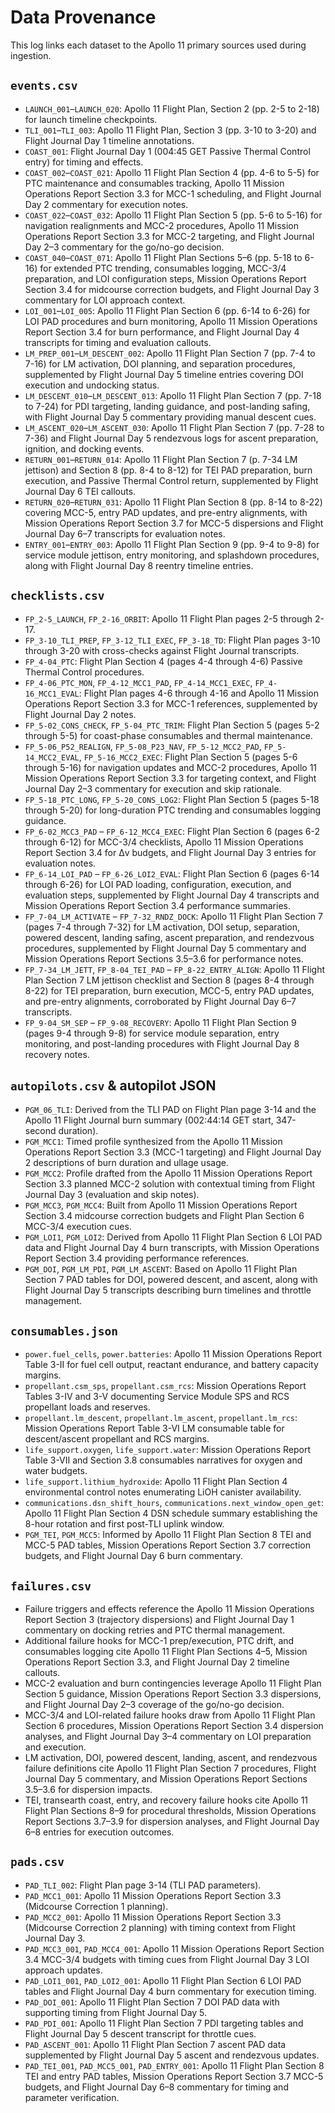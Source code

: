 # Data Provenance

This log links each dataset to the Apollo 11 primary sources used during ingestion.

## `events.csv`
- `LAUNCH_001`–`LAUNCH_020`: Apollo 11 Flight Plan, Section 2 (pp. 2-5 to 2-18) for launch timeline checkpoints.
- `TLI_001`–`TLI_003`: Apollo 11 Flight Plan, Section 3 (pp. 3-10 to 3-20) and Flight Journal Day 1 timeline annotations.
- `COAST_001`: Flight Journal Day 1 (004:45 GET Passive Thermal Control entry) for timing and effects.
- `COAST_002`–`COAST_021`: Apollo 11 Flight Plan Section 4 (pp. 4-6 to 5-5) for PTC maintenance and consumables tracking, Apollo 11 Mission Operations Report Section 3.3 for MCC-1 scheduling, and Flight Journal Day 2 commentary for execution notes.
- `COAST_022`–`COAST_032`: Apollo 11 Flight Plan Section 5 (pp. 5-6 to 5-16) for navigation realignments and MCC-2 procedures, Apollo 11 Mission Operations Report Section 3.3 for MCC-2 targeting, and Flight Journal Day 2–3 commentary for the go/no-go decision.
- `COAST_040`–`COAST_071`: Apollo 11 Flight Plan Sections 5–6 (pp. 5-18 to 6-16) for extended PTC trending, consumables logging, MCC-3/4 preparation, and LOI configuration steps, Mission Operations Report Section 3.4 for midcourse correction budgets, and Flight Journal Day 3 commentary for LOI approach context.
- `LOI_001`–`LOI_005`: Apollo 11 Flight Plan Section 6 (pp. 6-14 to 6-26) for LOI PAD procedures and burn monitoring, Apollo 11 Mission Operations Report Section 3.4 for burn performance, and Flight Journal Day 4 transcripts for timing and evaluation callouts.
- `LM_PREP_001`–`LM_DESCENT_002`: Apollo 11 Flight Plan Section 7 (pp. 7-4 to 7-16) for LM activation, DOI planning, and separation procedures, supplemented by Flight Journal Day 5 timeline entries covering DOI execution and undocking status.
- `LM_DESCENT_010`–`LM_DESCENT_013`: Apollo 11 Flight Plan Section 7 (pp. 7-18 to 7-24) for PDI targeting, landing guidance, and post-landing safing, with Flight Journal Day 5 commentary providing manual descent cues.
- `LM_ASCENT_020`–`LM_ASCENT_030`: Apollo 11 Flight Plan Section 7 (pp. 7-28 to 7-36) and Flight Journal Day 5 rendezvous logs for ascent preparation, ignition, and docking events.
- `RETURN_001`–`RETURN_014`: Apollo 11 Flight Plan Section 7 (p. 7-34 LM jettison) and Section 8 (pp. 8-4 to 8-12) for TEI PAD preparation, burn execution, and Passive Thermal Control return, supplemented by Flight Journal Day 6 TEI callouts.
- `RETURN_020`–`RETURN_031`: Apollo 11 Flight Plan Section 8 (pp. 8-14 to 8-22) covering MCC-5, entry PAD updates, and pre-entry alignments, with Mission Operations Report Section 3.7 for MCC-5 dispersions and Flight Journal Day 6–7 transcripts for evaluation notes.
- `ENTRY_001`–`ENTRY_003`: Apollo 11 Flight Plan Section 9 (pp. 9-4 to 9-8) for service module jettison, entry monitoring, and splashdown procedures, along with Flight Journal Day 8 reentry timeline entries.

## `checklists.csv`
- `FP_2-5_LAUNCH`, `FP_2-16_ORBIT`: Apollo 11 Flight Plan pages 2-5 through 2-17.
- `FP_3-10_TLI_PREP`, `FP_3-12_TLI_EXEC`, `FP_3-18_TD`: Flight Plan pages 3-10 through 3-20 with cross-checks against Flight Journal transcripts.
- `FP_4-04_PTC`: Flight Plan Section 4 (pages 4-4 through 4-6) Passive Thermal Control procedures.
- `FP_4-06_PTC_MON`, `FP_4-12_MCC1_PAD`, `FP_4-14_MCC1_EXEC`, `FP_4-16_MCC1_EVAL`: Flight Plan pages 4-6 through 4-16 and Apollo 11 Mission Operations Report Section 3.3 for MCC-1 references, supplemented by Flight Journal Day 2 notes.
- `FP_5-02_CONS_CHECK`, `FP_5-04_PTC_TRIM`: Flight Plan Section 5 (pages 5-2 through 5-5) for coast-phase consumables and thermal maintenance.
- `FP_5-06_P52_REALIGN`, `FP_5-08_P23_NAV`, `FP_5-12_MCC2_PAD`, `FP_5-14_MCC2_EVAL`, `FP_5-16_MCC2_EXEC`: Flight Plan Section 5 (pages 5-6 through 5-16) for navigation updates and MCC-2 procedures, Apollo 11 Mission Operations Report Section 3.3 for targeting context, and Flight Journal Day 2–3 commentary for execution and skip rationale.
- `FP_5-18_PTC_LONG`, `FP_5-20_CONS_LOG2`: Flight Plan Section 5 (pages 5-18 through 5-20) for long-duration PTC trending and consumables logging guidance.
- `FP_6-02_MCC3_PAD` – `FP_6-12_MCC4_EXEC`: Flight Plan Section 6 (pages 6-2 through 6-12) for MCC-3/4 checklists, Apollo 11 Mission Operations Report Section 3.4 for Δv budgets, and Flight Journal Day 3 entries for evaluation notes.
- `FP_6-14_LOI_PAD` – `FP_6-26_LOI2_EVAL`: Flight Plan Section 6 (pages 6-14 through 6-26) for LOI PAD loading, configuration, execution, and evaluation steps, supplemented by Flight Journal Day 4 transcripts and Mission Operations Report Section 3.4 performance summaries.
- `FP_7-04_LM_ACTIVATE` – `FP_7-32_RNDZ_DOCK`: Apollo 11 Flight Plan Section 7 (pages 7-4 through 7-32) for LM activation, DOI setup, separation, powered descent, landing safing, ascent preparation, and rendezvous procedures, supplemented by Flight Journal Day 5 commentary and Mission Operations Report Sections 3.5–3.6 for performance notes.
- `FP_7-34_LM_JETT`, `FP_8-04_TEI_PAD` – `FP_8-22_ENTRY_ALIGN`: Apollo 11 Flight Plan Section 7 LM jettison checklist and Section 8 (pages 8-4 through 8-22) for TEI preparation, burn execution, MCC-5, entry PAD updates, and pre-entry alignments, corroborated by Flight Journal Day 6–7 transcripts.
- `FP_9-04_SM_SEP` – `FP_9-08_RECOVERY`: Apollo 11 Flight Plan Section 9 (pages 9-4 through 9-8) for service module separation, entry monitoring, and post-landing procedures with Flight Journal Day 8 recovery notes.

## `autopilots.csv` & autopilot JSON
- `PGM_06_TLI`: Derived from the TLI PAD on Flight Plan page 3-14 and the Apollo 11 Flight Journal burn summary (002:44:14 GET start, 347-second duration).
- `PGM_MCC1`: Timed profile synthesized from the Apollo 11 Mission Operations Report Section 3.3 (MCC-1 targeting) and Flight Journal Day 2 descriptions of burn duration and ullage usage.
- `PGM_MCC2`: Profile drafted from the Apollo 11 Mission Operations Report Section 3.3 planned MCC-2 solution with contextual timing from Flight Journal Day 3 (evaluation and skip notes).
- `PGM_MCC3`, `PGM_MCC4`: Built from Apollo 11 Mission Operations Report Section 3.4 midcourse correction budgets and Flight Plan Section 6 MCC-3/4 execution cues.
- `PGM_LOI1`, `PGM_LOI2`: Derived from Apollo 11 Flight Plan Section 6 LOI PAD data and Flight Journal Day 4 burn transcripts, with Mission Operations Report Section 3.4 providing performance references.
- `PGM_DOI`, `PGM_LM_PDI`, `PGM_LM_ASCENT`: Based on Apollo 11 Flight Plan Section 7 PAD tables for DOI, powered descent, and ascent, along with Flight Journal Day 5 transcripts describing burn timelines and throttle management.

## `consumables.json`
- `power.fuel_cells`, `power.batteries`: Apollo 11 Mission Operations Report Table 3-II for fuel cell output, reactant endurance, and battery capacity margins.
- `propellant.csm_sps`, `propellant.csm_rcs`: Mission Operations Report Tables 3-IV and 3-V documenting Service Module SPS and RCS propellant loads and reserves.
- `propellant.lm_descent`, `propellant.lm_ascent`, `propellant.lm_rcs`: Mission Operations Report Table 3-VI LM consumable table for descent/ascent propellant and RCS margins.
- `life_support.oxygen`, `life_support.water`: Mission Operations Report Table 3-VII and Section 3.8 consumables narratives for oxygen and water budgets.
- `life_support.lithium_hydroxide`: Apollo 11 Flight Plan Section 4 environmental control notes enumerating LiOH canister availability.
- `communications.dsn_shift_hours`, `communications.next_window_open_get`: Apollo 11 Flight Plan Section 4 DSN schedule summary establishing the 8-hour rotation and first post-TLI uplink window.
- `PGM_TEI`, `PGM_MCC5`: Informed by Apollo 11 Flight Plan Section 8 TEI and MCC-5 PAD tables, Mission Operations Report Section 3.7 correction budgets, and Flight Journal Day 6 burn commentary.

## `failures.csv`
- Failure triggers and effects reference the Apollo 11 Mission Operations Report Section 3 (trajectory dispersions) and Flight Journal Day 1 commentary on docking retries and PTC thermal management.
- Additional failure hooks for MCC-1 prep/execution, PTC drift, and consumables logging cite Apollo 11 Flight Plan Sections 4–5, Mission Operations Report Section 3.3, and Flight Journal Day 2 timeline callouts.
- MCC-2 evaluation and burn contingencies leverage Apollo 11 Flight Plan Section 5 guidance, Mission Operations Report Section 3.3 dispersions, and Flight Journal Day 2–3 coverage of the go/no-go decision.
- MCC-3/4 and LOI-related failure hooks draw from Apollo 11 Flight Plan Section 6 procedures, Mission Operations Report Section 3.4 dispersion analyses, and Flight Journal Day 3–4 commentary on LOI preparation and execution.
- LM activation, DOI, powered descent, landing, ascent, and rendezvous failure definitions cite Apollo 11 Flight Plan Section 7 procedures, Flight Journal Day 5 commentary, and Mission Operations Report Sections 3.5–3.6 for dispersion impacts.
- TEI, transearth coast, entry, and recovery failure hooks cite Apollo 11 Flight Plan Sections 8–9 for procedural thresholds, Mission Operations Report Sections 3.7–3.9 for dispersion analyses, and Flight Journal Day 6–8 entries for execution outcomes.

## `pads.csv`
- `PAD_TLI_002`: Flight Plan page 3-14 (TLI PAD parameters).
- `PAD_MCC1_001`: Apollo 11 Mission Operations Report Section 3.3 (Midcourse Correction 1 planning).
- `PAD_MCC2_001`: Apollo 11 Mission Operations Report Section 3.3 (Midcourse Correction 2 planning) with timing context from Flight Journal Day 3.
- `PAD_MCC3_001`, `PAD_MCC4_001`: Apollo 11 Mission Operations Report Section 3.4 MCC-3/4 budgets with timing cues from Flight Journal Day 3 LOI approach updates.
- `PAD_LOI1_001`, `PAD_LOI2_001`: Apollo 11 Flight Plan Section 6 LOI PAD tables and Flight Journal Day 4 burn commentary for execution timing.
- `PAD_DOI_001`: Apollo 11 Flight Plan Section 7 DOI PAD data with supporting timing from Flight Journal Day 5.
- `PAD_PDI_001`: Apollo 11 Flight Plan Section 7 PDI targeting tables and Flight Journal Day 5 descent transcript for throttle cues.
- `PAD_ASCENT_001`: Apollo 11 Flight Plan Section 7 ascent PAD data supplemented by Flight Journal Day 5 ascent and rendezvous updates.
- `PAD_TEI_001`, `PAD_MCC5_001`, `PAD_ENTRY_001`: Apollo 11 Flight Plan Section 8 TEI and entry PAD tables, Mission Operations Report Section 3.7 MCC-5 budgets, and Flight Journal Day 6–8 commentary for timing and parameter verification.
